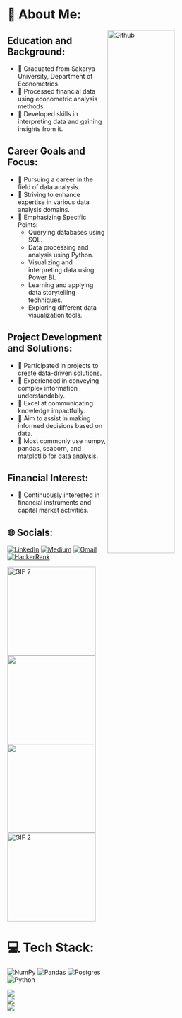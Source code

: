# 💫 About Me:


<img width="55%" align="right" alt="Github" src = "https://img.freepik.com/free-vector/visual-data-concept-illustration_114360-1713.jpg?w=740&t=st=1692960241~exp=1692960841~hmac=3ffed25d1f21b29dd896af63ce0eda7076622405917a3397925f4596a9a89105" />


## Education and Background:
- :rocket: Graduated from Sakarya University, Department of Econometrics.
- :rocket: Processed financial data using econometric analysis methods.
- :rocket: Developed skills in interpreting data and gaining insights from it.

## Career Goals and Focus:
- :rocket: Pursuing a career in the field of data analysis.
- :rocket: Striving to enhance expertise in various data analysis domains.
- :rocket: Emphasizing Specific Points:
  - Querying databases using SQL.
  - Data processing and analysis using Python.
  - Visualizing and interpreting data using Power BI.
  - Learning and applying data storytelling techniques.
  - Exploring different data visualization tools.

## Project Development and Solutions:
- :rocket: Participated in projects to create data-driven solutions.
- :rocket: Experienced in conveying complex information understandably.
- :rocket: Excel at communicating knowledge impactfully.
- :rocket: Aim to assist in making informed decisions based on data.
- :rocket: Most commonly use numpy, pandas, seaborn, and matplotlib for data analysis.

## Financial Interest:
- :rocket: Continuously interested in financial instruments and capital market activities.




## 🌐 Socials:
[![LinkedIn](https://img.shields.io/badge/LinkedIn-0077B5?style=for-the-badge&logo=linkedin&logoColor=white)](https://www.linkedin.com/in/hamzaugursumer/)
[![Medium](https://img.shields.io/badge/Medium-12100E?style=for-the-badge&logo=medium&logoColor=white)](https://medium.com/@hamzaugursumer)
[![Gmail](https://img.shields.io/badge/Gmail-D14836?style=for-the-badge&logo=gmail&logoColor=white)](mailto:hamzaugursumer@gmail.com)
[![HackerRank](https://img.shields.io/badge/-Hackerrank-2EC866?style=for-the-badge&logo=HackerRank&logoColor=white)](https://www.hackerrank.com/hamzaugursumer?hr_r=1)

<img src="https://media.giphy.com/media/HUplkVCPY7jTW/giphy.gif" alt="GIF 2" width="200" height="200"> <img src="https://media.giphy.com/media/VHI6svvhu5xuqzyAoM/giphy.gif" width="200" height="200"> <img src="" width="200" height="200"> <img src="https://media.giphy.com/media/gRYTjQAs04Pfydymgc/giphy.gif" alt="GIF 2" width="200" height="200">



# 💻 Tech Stack:
![NumPy](https://img.shields.io/badge/numpy-%23013243.svg?style=for-the-badge&logo=numpy&logoColor=white) ![Pandas](https://img.shields.io/badge/pandas-%23150458.svg?style=for-the-badge&logo=pandas&logoColor=white) ![Postgres](https://img.shields.io/badge/postgres-%23316192.svg?style=for-the-badge&logo=postgresql&logoColor=white) ![Python](https://img.shields.io/badge/python-3670A0?style=for-the-badge&logo=python&logoColor=ffdd54) 



![](https://github-readme-stats.vercel.app/api?username=hamzaugursumer&theme=radical&hide_border=false&include_all_commits=false&count_private=false)<br/>
![](https://github-readme-streak-stats.herokuapp.com/?user=hamzaugursumer&theme=radical&hide_border=false)<br/>
![](https://github-readme-stats.vercel.app/api/top-langs/?username=hamzaugursumer&theme=radical&hide_border=false&include_all_commits=false&count_private=false&layout=compact)

